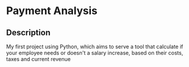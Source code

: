 # Payment Analysis

## Description
My first project using Python, which aims to serve a tool that calculate if your employee needs or doesn't a salary increase, based on their costs, taxes and current revenue 
